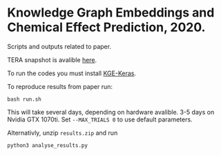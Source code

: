 # Knowledge Graph Embeddings and Chemical Effect Prediction, 2020. 

Scripts and outputs related to paper. 

TERA snapshot is avalible [here](https://zenodo.org/deposit/4244313).

To run the codes you must install [KGE-Keras](https://github.com/NIVA-Knowledge-Graph/KGE-Keras).

To reproduce results from paper run:
```
bash run.sh
```
This will take several days, depending on hardware avalible. 3-5 days on Nvidia GTX 1070ti. Set `--MAX_TRIALS 0` to use default parameters. 

Alternativly, unzip `results.zip` and run
```
python3 analyse_results.py
```

